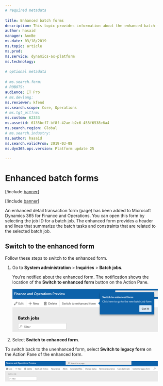 ```yaml
---
# required metadata

title: Enhanced batch forms
description: This topic provides information about the enhanced batch forms in Microsoft Dynamics 365 for Finance and Operations.
author: hasaid
manager: AnnBe
ms.date: 03/18/2019
ms.topic: article
ms.prod: 
ms.service: dynamics-ax-platform
ms.technology: 

# optional metadata

# ms.search.form: 
# ROBOTS: 
audience: IT Pro
# ms.devlang: 
ms.reviewer: kfend
ms.search.scope: Core, Operations
# ms.tgt_pltfrm: 
ms.custom: 62333
ms.assetid: 6135bcf7-bf8f-42ae-b2c6-458f6538e6a4
ms.search.region: Global
# ms.search.industry: 
ms.author: hasaid
ms.search.validFrom: 2019-03-08
ms.dyn365.ops.version: Platform update 25

---
```


# Enhanced batch forms

[!include [banner](../includes/banner.md)]

[!include [banner](../includes/preview-banner.md)]

An enhanced detail transaction form (page) has been added to Microsoft Dynamics 365 for Finance and Operations. You can open this form by selecting the job ID for a batch job. The enhanced form provides a header and lines that summarize the batch tasks and constraints that are related to the selected batch job.

## Switch to the enhanced form

Follow these steps to switch to the enhanced form. 

1. Go to **System administration** \> **Inquiries** \> **Batch jobs**.

	You're notified about the enhanced form. The notification shows the location of the **Switch to enhanced form** button on the Action Pane.

    ![Switch to enhanced form button](./media/batch-popup.png)

2. Select **Switch to enhanced form**.

To switch back to the unenhanced form, select **Switch to legacy form** on the Action Pane of the enhanced form.

![Switch to legacy form button](./media/enhanced-form.png)
